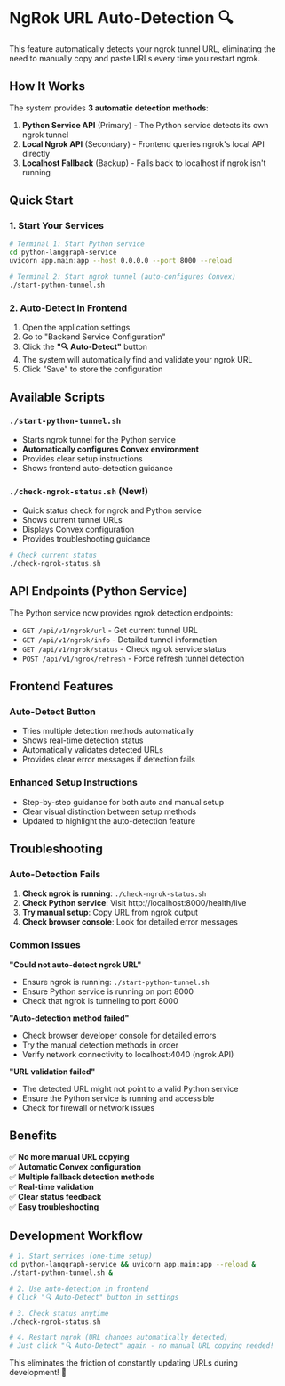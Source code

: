 # NgRok URL Auto-Detection 🔍

This feature automatically detects your ngrok tunnel URL, eliminating the need to manually copy and paste URLs every time you restart ngrok.

## How It Works

The system provides **3 automatic detection methods**:

1. **Python Service API** (Primary) - The Python service detects its own ngrok tunnel
2. **Local Ngrok API** (Secondary) - Frontend queries ngrok's local API directly  
3. **Localhost Fallback** (Backup) - Falls back to localhost if ngrok isn't running

## Quick Start

### 1. Start Your Services
```bash
# Terminal 1: Start Python service
cd python-langgraph-service
uvicorn app.main:app --host 0.0.0.0 --port 8000 --reload

# Terminal 2: Start ngrok tunnel (auto-configures Convex)
./start-python-tunnel.sh
```

### 2. Auto-Detect in Frontend
1. Open the application settings
2. Go to "Backend Service Configuration"
3. Click the **"🔍 Auto-Detect"** button
4. The system will automatically find and validate your ngrok URL
5. Click "Save" to store the configuration

## Available Scripts

### `./start-python-tunnel.sh`
- Starts ngrok tunnel for the Python service
- **Automatically configures Convex environment**
- Provides clear setup instructions
- Shows frontend auto-detection guidance

### `./check-ngrok-status.sh` (New!)
- Quick status check for ngrok and Python service
- Shows current tunnel URLs
- Displays Convex configuration
- Provides troubleshooting guidance

```bash
# Check current status
./check-ngrok-status.sh
```

## API Endpoints (Python Service)

The Python service now provides ngrok detection endpoints:

- `GET /api/v1/ngrok/url` - Get current tunnel URL
- `GET /api/v1/ngrok/info` - Detailed tunnel information
- `GET /api/v1/ngrok/status` - Check ngrok service status
- `POST /api/v1/ngrok/refresh` - Force refresh tunnel detection

## Frontend Features

### Auto-Detect Button
- Tries multiple detection methods automatically
- Shows real-time detection status
- Automatically validates detected URLs
- Provides clear error messages if detection fails

### Enhanced Setup Instructions
- Step-by-step guidance for both auto and manual setup
- Clear visual distinction between setup methods
- Updated to highlight the auto-detection feature

## Troubleshooting

### Auto-Detection Fails
1. **Check ngrok is running**: `./check-ngrok-status.sh`
2. **Check Python service**: Visit http://localhost:8000/health/live
3. **Try manual setup**: Copy URL from ngrok output
4. **Check browser console**: Look for detailed error messages

### Common Issues

**"Could not auto-detect ngrok URL"**
- Ensure ngrok is running: `./start-python-tunnel.sh`
- Ensure Python service is running on port 8000
- Check that ngrok is tunneling to port 8000

**"Auto-detection method failed"**
- Check browser developer console for detailed errors
- Try the manual detection methods in order
- Verify network connectivity to localhost:4040 (ngrok API)

**"URL validation failed"**
- The detected URL might not point to a valid Python service
- Ensure the Python service is running and accessible
- Check for firewall or network issues

## Benefits

✅ **No more manual URL copying**  
✅ **Automatic Convex configuration**  
✅ **Multiple fallback detection methods**  
✅ **Real-time validation**  
✅ **Clear status feedback**  
✅ **Easy troubleshooting**  

## Development Workflow

```bash
# 1. Start services (one-time setup)
cd python-langgraph-service && uvicorn app.main:app --reload &
./start-python-tunnel.sh &

# 2. Use auto-detection in frontend
# Click "🔍 Auto-Detect" button in settings

# 3. Check status anytime
./check-ngrok-status.sh

# 4. Restart ngrok (URL changes automatically detected)
# Just click "🔍 Auto-Detect" again - no manual URL copying needed!
```

This eliminates the friction of constantly updating URLs during development! 🚀